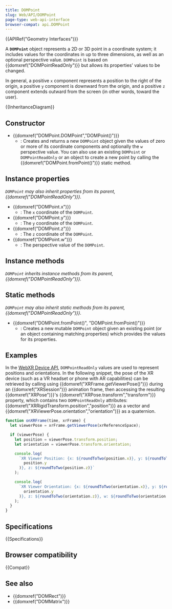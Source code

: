 ```yaml
---
title: DOMPoint
slug: Web/API/DOMPoint
page-type: web-api-interface
browser-compat: api.DOMPoint
---
```


{{APIRef("Geometry Interfaces")}}

A **`DOMPoint`** object represents a 2D or 3D point in a coordinate system; it includes values for the coordinates in up to three dimensions, as well as an optional perspective value. `DOMPoint` is based on {{domxref("DOMPointReadOnly")}} but allows its properties' values to be changed.

In general, a positive `x` component represents a position to the right of the origin, a positive `y` component is downward from the origin, and a positive `z` component extends outward from the screen (in other words, toward the user).

{{InheritanceDiagram}}

## Constructor

- {{domxref("DOMPoint.DOMPoint","DOMPoint()")}}
  - : Creates and returns a new `DOMPoint` object given the values of zero or more of its coordinate components and optionally the `w` perspective value. You can also use an existing `DOMPoint` or `DOMPointReadOnly` or an object to create a new point by calling the {{domxref("DOMPoint.fromPoint()")}} static method.

## Instance properties

_`DOMPoint` may also inherit properties from its parent, {{domxref("DOMPointReadOnly")}}._

- {{domxref("DOMPoint.x")}}
  - : The `x` coordinate of the `DOMPoint`.
- {{domxref("DOMPoint.y")}}
  - : The `y` coordinate of the `DOMPoint`.
- {{domxref("DOMPoint.z")}}
  - : The `z` coordinate of the `DOMPoint`.
- {{domxref("DOMPoint.w")}}
  - : The perspective value of the `DOMPoint`.

## Instance methods

_`DOMPoint` inherits instance methods from its parent, {{domxref("DOMPointReadOnly")}}._

## Static methods

_`DOMPoint` may also inherit static methods from its parent, {{domxref("DOMPointReadOnly")}}._

- {{domxref("DOMPoint.fromPoint()", "DOMPoint.fromPoint()")}}
  - : Creates a new mutable `DOMPoint` object given an existing point (or an object containing matching properties) which provides the values for its properties.

## Examples

In the [WebXR Device API](/en-US/docs/Web/API/WebXR_Device_API), `DOMPointReadOnly` values are used to represent positions and orientations. In the following snippet, the pose of the XR device (such as a VR headset or phone with AR capabilities) can be retrieved by calling using {{domxref("XRFrame.getViewerPose()")}} during an {{domxref("XRSession")}} animation frame, then accessing the resulting {{domxref("XRPose")}}'s {{domxref("XRPose.transform","transform")}} property, which contains two `DOMPointReadOnly` attributes: {{domxref("XRRigidTransform.position","position")}} as a vector and {{domxref("XRViewerPose.orientation","orientation")}} as a quaternion.

```js
function onXRFrame(time, xrFrame) {
  let viewerPose = xrFrame.getViewerPose(xrReferenceSpace);

  if (viewerPose) {
    let position = viewerPose.transform.position;
    let orientation = viewerPose.transform.orientation;

    console.log(
      `XR Viewer Position: {x: ${roundToTwo(position.x)}, y: ${roundToTwo(
        position.y
      )}, z: ${roundToTwo(position.z)}`
    );

    console.log(
      `XR Viewer Orientation: {x: ${roundToTwo(orientation.x)}, y: ${roundToTwo(
        orientation.y
      )}, z: ${roundToTwo(orientation.z)}, w: ${roundToTwo(orientation.w)}`
    );
  }
}
```

## Specifications

{{Specifications}}

## Browser compatibility

{{Compat}}

## See also

- {{domxref("DOMRect")}}
- {{domxref("DOMMatrix")}}
